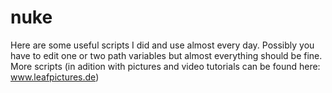 nuke
====

Here are some useful scripts I did and use almost every day. Possibly you have to edit one or two path variables but almost everything should be fine. More scripts (in adition with pictures and video tutorials can be found here: www.leafpictures.de)
